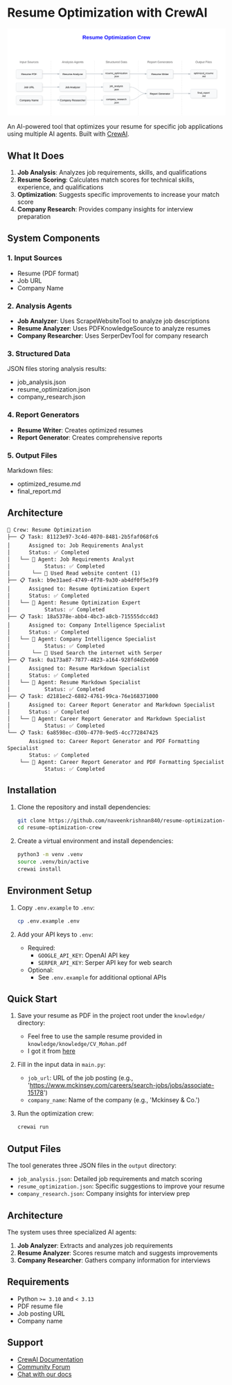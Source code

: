 # Resume Optimization with CrewAI

![Resume Optimization System Architecture](backend/docs/architecture-diagam.svg)

An AI-powered tool that optimizes your resume for specific job applications using multiple AI agents. Built with [CrewAI](https://crewai.com).

## What It Does

1. **Job Analysis**: Analyzes job requirements, skills, and qualifications
2. **Resume Scoring**: Calculates match scores for technical skills, experience, and qualifications
3. **Optimization**: Suggests specific improvements to increase your match score
4. **Company Research**: Provides company insights for interview preparation

## System Components

### 1. Input Sources

- Resume (PDF format)
- Job URL
- Company Name

### 2. Analysis Agents

- **Job Analyzer**: Uses ScrapeWebsiteTool to analyze job descriptions
- **Resume Analyzer**: Uses PDFKnowledgeSource to analyze resumes
- **Company Researcher**: Uses SerperDevTool for company research

### 3. Structured Data

JSON files storing analysis results:

- job_analysis.json
- resume_optimization.json
- company_research.json

### 4. Report Generators

- **Resume Writer**: Creates optimized resumes
- **Report Generator**: Creates comprehensive reports

### 5. Output Files

Markdown files:

- optimized_resume.md
- final_report.md

## Architecture 
```
🚀 Crew: Resume Optimization
├── 📋 Task: 81123e97-3c4d-4070-8481-2b5faf068fc6
│      Assigned to: Job Requirements Analyst
│      Status: ✅ Completed
│   └── 🤖 Agent: Job Requirements Analyst
│           Status: ✅ Completed
│       └── 🔧 Used Read website content (1)
├── 📋 Task: b9e31aed-4749-4f78-9a30-ab4df0f5e3f9
│      Assigned to: Resume Optimization Expert
│      Status: ✅ Completed
│   └── 🤖 Agent: Resume Optimization Expert
│           Status: ✅ Completed
├── 📋 Task: 18a5378e-abb4-4bc3-a8cb-715555dcc4d3
│      Assigned to: Company Intelligence Specialist
│      Status: ✅ Completed
│   └── 🤖 Agent: Company Intelligence Specialist
│           Status: ✅ Completed
│       └── 🔧 Used Search the internet with Serper
├── 📋 Task: 0a173a87-7877-4823-a164-928fd4d2e060
│      Assigned to: Resume Markdown Specialist
│      Status: ✅ Completed
│   └── 🤖 Agent: Resume Markdown Specialist
│           Status: ✅ Completed
├── 📋 Task: d2181ec2-6882-4761-99ca-76e168371000
│      Assigned to: Career Report Generator and Markdown Specialist
│      Status: ✅ Completed
│   └── 🤖 Agent: Career Report Generator and Markdown Specialist
│           Status: ✅ Completed
└── 📋 Task: 6a8598ec-d30b-4770-9ed5-4cc772847425
       Assigned to: Career Report Generator and PDF Formatting Specialist
       Status: ✅ Completed
    └── 🤖 Agent: Career Report Generator and PDF Formatting Specialist
            Status: ✅ Completed
```

## Installation

1. Clone the repository and install dependencies:

    ```bash
    git clone https://github.com/naveenkrishnan840/resume-optimization-crewai.git
    cd resume-optimization-crew
    ```

2. Create a virtual environment and install dependencies:
    ```bash
    python3 -m venv .venv
    source .venv/bin/active
    crewai install
    ```

## Environment Setup

1. Copy `.env.example` to `.env`:
    ```bash
    cp .env.example .env
    ```

2. Add your API keys to `.env`:
    - Required:
        - `GOOGLE_API_KEY`: OpenAI API key
        - `SERPER_API_KEY`: Serper API key for web search
    - Optional:
        - See `.env.example` for additional optional APIs

## Quick Start

1. Save your resume as PDF in the project root under the `knowledge/` directory:
    - Feel free to use the sample resume provided in `knowledge/knowledge/CV_Mohan.pdf`
    - I got it from [here](https://www.hbs.edu/doctoral/Documents/job-market/CV_Mohan.pdf)

2. Fill in the input data in `main.py`:
    - `job_url`: URL of the job posting (e.g., 'https://www.mckinsey.com/careers/search-jobs/jobs/associate-15178')
    - `company_name`: Name of the company (e.g., 'Mckinsey & Co.')

3. Run the optimization crew:
    ```bash
    crewai run
    ```

## Output Files

The tool generates three JSON files in the `output` directory:

- `job_analysis.json`: Detailed job requirements and match scoring
- `resume_optimization.json`: Specific suggestions to improve your resume
- `company_research.json`: Company insights for interview prep

## Architecture

The system uses three specialized AI agents:

1. **Job Analyzer**: Extracts and analyzes job requirements
2. **Resume Analyzer**: Scores resume match and suggests improvements
3. **Company Researcher**: Gathers company information for interviews

## Requirements

- Python `>= 3.10` and `< 3.13`
- PDF resume file
- Job posting URL
- Company name

## Support

- [CrewAI Documentation](https://docs.crewai.com)
- [Community Forum](https://community.crewai.com)
- [Chat with our docs](https://chatg.pt/DWjSBZn)
